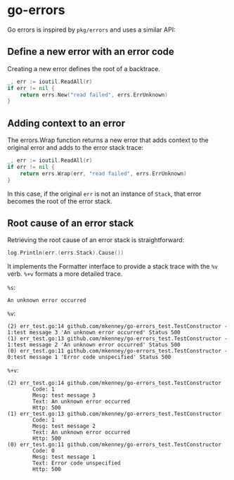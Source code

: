 # go-errors

Go errors is inspired by `pkg/errors` and uses a similar API:

## Define a new error with an error code

Creating a new error defines the root of a backtrace.
```go
_, err := ioutil.ReadAll(r)
if err != nil {
    return errs.New("read failed", errs.ErrUnknown)
}
```


## Adding context to an error

The errors.Wrap function returns a new error that adds context to the original error and adds to the error stack trace:
```go
_, err := ioutil.ReadAll(r)
if err != nil {
    return errs.Wrap(err, "read failed", errs.ErrUnknown)
}
```

In this case, if the original `err` is not an instance of `Stack`, that error becomes the root of the error stack.

## Root cause of an error stack

Retrieving the root cause of an error stack is straightforward:
```go
log.Println(err.(errs.Stack).Cause())
```


 It implements the Formatter interface to provide a stack trace with the `%v` verb. `%+v` formats a more detailed trace.

`%s`:
```
An unknown error occurred
```

`%v`:
```
(2) err_test.go:14 github.com/mkenney/go-errors_test.TestConstructor - 1:test message 3 'An unknown error occurred' Status 500
(1) err_test.go:13 github.com/mkenney/go-errors_test.TestConstructor - 1:test message 2 'An unknown error occurred' Status 500
(0) err_test.go:11 github.com/mkenney/go-errors_test.TestConstructor - 0:test message 1 'Error code unspecified' Status 500
```

`%+v`:
```
(2) err_test.go:14 github.com/mkenney/go-errors_test.TestConstructor
        Code: 1
        Mesg: test message 3
        Text: An unknown error occurred
        Http: 500
(1) err_test.go:13 github.com/mkenney/go-errors_test.TestConstructor
        Code: 1
        Mesg: test message 2
        Text: An unknown error occurred
        Http: 500
(0) err_test.go:11 github.com/mkenney/go-errors_test.TestConstructor
        Code: 0
        Mesg: test message 1
        Text: Error code unspecified
        Http: 500
```